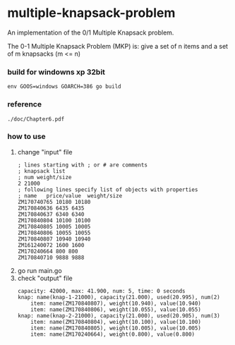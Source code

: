 # multiple-knapsack-problem
An implementation of the 0/1 Multiple Knapsack problem.

The 0-1 Multiple Knapsack Problem (MKP) is: give a set of n items and a set of m knapsacks (m <= n)

### build for windowns xp 32bit

```
env GOOS=windows GOARCH=386 go build
```

### reference

```
./doc/Chapter6.pdf
```

### how to use

1. change "input" file
    ```
    ; lines starting with ; or # are comments
    ; knapsack list
    ; num weight/size
    2 21000
    ; following lines specify list of objects with properties
    ; name   price/value  weight/size
    ZM170740765 10180 10180
    ZM170840636 6435 6435
    ZM170840637 6340 6340
    ZM170840804 10100 10100
    ZM170840805 10005 10005
    ZM170840806 10055 10055
    ZM170840807 10940 10940
    ZM161240072 1600 1600
    ZM170240664 800 800
    ZM170840710 9888 9888
    ```
1. go run main.go
1. check "output" file
    ```
    capacity: 42000, max: 41.900, num: 5, time: 0 seconds
    knap: name(knap-1-21000), capacity(21.000), used(20.995), num(2)
        item: name(ZM170840807), weight(10.940), value(10.940)
        item: name(ZM170840806), weight(10.055), value(10.055)
    knap: name(knap-2-21000), capacity(21.000), used(20.905), num(3)
        item: name(ZM170840804), weight(10.100), value(10.100)
        item: name(ZM170840805), weight(10.005), value(10.005)
        item: name(ZM170240664), weight(0.800), value(0.800)
    ```

